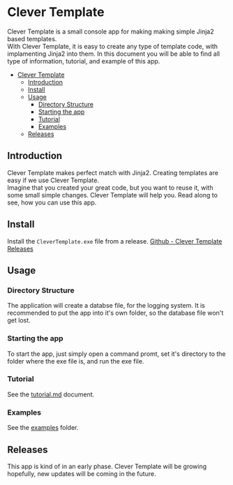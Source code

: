 # Clever Template
Clever Template is a small console app for making making simple Jinja2 based templates.  
With Clever Template, it is easy to create any type of template code, with implamenting Jinja2 into them.
In this document you will be able to find all type of information, tutorial, and example of this app.

- [Clever Template](#clever-template)
  - [Introduction](#introduction)
  - [Install](#install)
  - [Usage](#usage)
    - [Directory Structure](#directory-structure)
    - [Starting the app](#starting-the-app)
    - [Tutorial](#tutorial)
    - [Examples](#examples)
  - [Releases](#releases)

## Introduction
Clever Template makes perfect match with Jinja2. Creating templates are easy if we use Clever Template.  
Imagine that you created your great code, but you want to reuse it, with some small simple changes. Clever Template will help you. Read along to see, how you can use this app.

## Install
Install the `CleverTemplate.exe` file from a release. [Github - Clever Template Releases](https://github.com/11Firefox11/CleverTemplate/releases)

## Usage
### Directory Structure
The application will create a databse file, for the logging system. It is recommended to put the app into it's own folder, so the database file won't get lost. 
### Starting the app
To start the app, just simply open a command promt, set it's directory to the folder where the exe file is, and run the exe file.
### Tutorial
See the [tutorial.md]() document.
### Examples
See the [examples]() folder.

## Releases
This app is kind of in an early phase. Clever Template will be growing hopefully, new updates will be coming in the future.